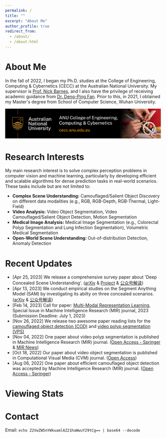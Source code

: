 ```yaml
---
permalink: /
title: ""
excerpt: "About Me"
author_profile: true
redirect_from: 
  - /about/
  - /about.html
---
```




About Me
======

In the fall of 2022, I began my Ph.D. studies at the College of Engineering, Computing & Cybernetics (CECC) at the Australian National University. My supervisor is [Prof. Nick Barnes](https://scholar.google.com/citations?user=yMXs1WcAAAAJ&hl=en), and I also have the privilege of receiving academic guidance from [Dr. Deng-Ping Fan](https://dengpingfan.github.io/). Prior to this, in 2021, I obtained my Master's degree from School of Computer Science, Wuhan University.

<p align="center" width="100%">
  <img src="../images/ANU_College_name_2.jpg" />
</p>

<!-- <p> 
  <a href="mailto:gepengai.ji@gmail.com"> <img src="https://img.shields.io/badge/gmail-%23D14836.svg?&style=plastic&logo=gmail&logoColor=white" height="20px" alt="Email"> </a>
  <a href="https://github.com/GewelsJI?tab=followers"> <img src="https://img.shields.io/github/followers/GewelsJI?label=Followers&style=plastic" height="20px" alt="github follow" /> </a>
  <a href="https://github.com/GewelsJI?tab=followers"> <img src="https://img.shields.io/github/stars/GewelsJI?label=Stars&style=plastic" height="20px" alt="github follow" /> </a>
  <a href="center"><img src="https://komarev.com/ghpvc/?username=GewelsJI" alt="GewelsJI" height="20px"> </a>
  <a href="center"><img src="https://hits.seeyoufarm.com/api/count/incr/badge.svg?url=https%3A%2F%2Fgithub.com%2F{GewelsJI}1212%2Fhit-counter" height="20px"> </a>
<p> 

<p> 
  <a href="center"><img src="https://img.shields.io/badge/tmux-1BB91F?style=for-the-badge&logo=tmux&logoColor=white" height="10px"> </a>
  <a href="center"><img src="https://img.shields.io/badge/GIT-E44C30?style=for-the-badge&logo=git&logoColor=white" height="10px"> </a>
  <a href="center"><img src="https://img.shields.io/badge/Numpy-777BB4?style=for-the-badge&logo=numpy&logoColor=white" height="10px"> </a>
  <a href="center"><img src="https://img.shields.io/badge/Linux-FCC624?style=for-the-badge&logo=linux&logoColor=black" height="10px"> </a>
  <a href="center"><img src="https://img.shields.io/badge/Python-FFD43B?style=for-the-badge&logo=python&logoColor=blue" height="10px"> </a>
  <a href="center"><img src="https://img.shields.io/badge/PyTorch-EE4C2C?style=for-the-badge&logo=pytorch&logoColor=white" height="10px"> </a>
  <a href="center"><img src="https://img.shields.io/badge/Keras-FF0000?style=for-the-badge&logo=keras&logoColor=white" height="10px"> </a>
</p>  -->


Research Interests
======
My main research interest is to solve complex perception problems in computer vision and machine learning, particularly by developing efficient and scalable algorithms for dense prediction tasks in real-world scenarios. These tasks include but are not limited to:
- **Complex Scene Understanding:** Camouflaged/Salient Object Discovery on different data modalities (e.g., RGB, RGB-Depth, RGB-Thermal, Light-Field)
- **Video Analysis:** Video Object Segmentation, Video Camouflaged/Salient Object Detection, Motion Segmentation
- **Medical Image Analysis:** Medical Image Segmentation (e.g., Colorectal Polyp Segmentation and Lung Infection Segmentation), Volumetric Medical Segmentation
- **Open-World Scene Understanding:** Out-of-distribution Detection, Anomaly Detection

Recent Updates
======

- [Apr 25, 2023] We release a comprehensive survey paper about 'Deep Concealed Scene Understanding'. ([arXiv](https://arxiv.org/abs/2304.11234) & [Project](https://github.com/DengPingFan/CSU) & [公众号解读](https://mp.weixin.qq.com/s/9_v-A-AoHLY_C-Uze1I6PA))
- [Apr 13, 2023] We conduct empirical studies on the Segment Anything Model (SAM) by investigating its abilty on three concealed scenarios. ([arXiv](https://arxiv.org/abs/2304.06022v3) & [公众号解读](https://mp.weixin.qq.com/s/qYJGdNW3BziShfJalSx1RA))
- [Feb 14, 2023] Call for paper: [Multi-Modal Representation Learning](https://mp.weixin.qq.com/s/G8LjgU3GdEehOyaSIlrUbw), Special Issue in Machine Intelligence Research (MIR) journal, 2023 (Submission Deadline: July 1, 2023)
- [Nov 26, 2022] We release two awesome paper reading lists for the [camouflaged object detection (COD)](https://github.com/GewelsJI/SINet-V2/blob/main/AWESOME_COD_LIST.md) and [video polyp segmentation (VPS)](https://github.com/GewelsJI/VPS/blob/main/docs/AWESOME_VPS.md)
- [Nov 04, 2022] One paper about video polyp segmentation is published in Machine Intelligence Research (MIR) journal. ([Open Access - Springer](https://link.springer.com/article/10.1007/s11633-022-1371-y) & [MIR News](https://www.mi-research.net/news/MIRNews/4f8a3e44-f2b9-4e8b-9295-e2122c77293f_en.htm))
- [Oct 18, 2022] Our paper about video object segmentation is published in Computational Visual Media (CVM) journal. ([Open Access](https://link.springer.com/article/10.1007/s41095-021-0262-4))
- [Aug 06, 2022] One paper about efficient camouflaged object detection was accepted by Machine Intelligence Research (MIR) journal. ([Open Access - Springer](https://link.springer.com/article/10.1007/s11633-022-1365-9))


Viewing Stats
======

<!-- <div style='width:350px;height:350px;margin:0 auto'>
    <script type="text/javascript" id="clustrmaps" src="//clustrmaps.com/map_v2.js?d=4HIu0QzaVjxZ6lANkwG5E12bXki5oB6rfb-tI4vEPyQ&cl=ffffff&w=a"></script>
</div> -->

<script type='text/javascript' id='clustrmaps' src='//cdn.clustrmaps.com/map_v2.js?cl=0e1633&w=500&t=tt&d=4HIu0QzaVjxZ6lANkwG5E12bXki5oB6rfb-tI4vEPyQ&co=0b4975&ct=cdd4d9&cmo=3acc3a&cmn=ff5353'></script>

<!-- Motto
======

$\color{Brown}{\texttt{Never Underestimate Your Power to Change Yourself!}}$ -->


Contact
======

Email: `echo Z2VwZW5nYWkuamlAZ21haWwuY29tCg== | base64 --decode`